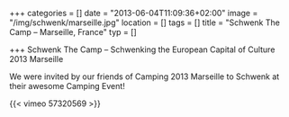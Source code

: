 +++
categories = []
date = "2013-06-04T11:09:36+02:00"
image = "/img/schwenk/marseille.jpg"
location = []
tags = []
title = "Schwenk The Camp – Marseille, France"
typ = []

+++
Schwenk The Camp – Schwenking the European Capital of Culture 2013 Marseille

We were invited by our friends of Camping 2013 Marseille to Schwenk at their awesome Camping Event!

{{< vimeo 57320569 >}}
